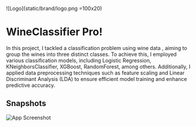 
![Logo](static/brand/logo.png =100x20)


# WineClassifier Pro!

In this project, I tackled a classification problem using wine data , aiming to group the wines into three distinct classes. To achieve this, I employed various classification models, including Logistic Regression, KNeighborsClassifier, XGBoost, RandomForest, among others. Additionally, I applied data preprocessing techniques such as feature scaling and Linear Discriminant Analysis (LDA) to ensure efficient model training and enhance predictive accuracy.


## Snapshots 

![App Screenshot](https://via.placeholder.com/468x300?text=App+Screenshot+Here)

